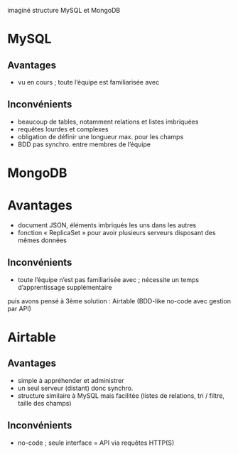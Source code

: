 imaginé structure MySQL et MongoDB


# MySQL
## Avantages
- vu en cours ; toute l’équipe est familiarisée avec

## Inconvénients
- beaucoup de tables, notamment relations et listes imbriquées
- requêtes lourdes et complexes
- obligation de définir une longueur max. pour les champs
- BDD pas synchro. entre membres de l’équipe


# MongoDB
# Avantages
- document JSON, éléments imbriqués les uns dans les autres
- fonction « ReplicaSet » pour avoir plusieurs serveurs disposant des mêmes données

## Inconvénients
- toute l’équipe n’est pas familiarisée avec ; nécessite un temps d’apprentissage supplémentaire


puis avons pensé à 3ème solution : Airtable (BDD-like no-code avec gestion par API)


# Airtable
## Avantages
- simple à appréhender et administrer
- un seul serveur (distant) donc synchro.
- structure similaire à MySQL mais facilitée (listes de relations, tri / filtre, taille des champs)

## Inconvénients
- no-code ; seule interface = API via requêtes HTTP(S)
